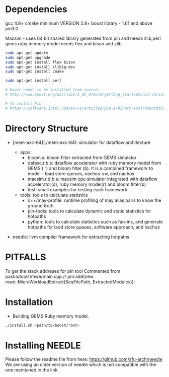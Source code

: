 # Dependencies
gcc 4.8+ 
cmake minimum VERSION 2.8+
boost library - 1.61 and above
pin3.0 

Macsim - uses 64 bit shared library generated from pin and needs zlib,perl
gems ruby memory model needs flex and bison and zlib

``` bash
sudo apt-get update 
sudo apt-get upgrade 
sudo apt-get install flex bison
sudo apt-get install zlib1g-dev
sudo apt-get install cmake

sudo apt-get install perl

# boost needs to be installed from source: 
# http://www.boost.org/doc/libs/1_65_0/more/getting_started/unix-variants.html

# To install Pin
# https://software.intel.com/en-us/articles/pin-a-binary-instrumentation-tool-downloads


```




# Directory Structure
* \[mem-axc-64\](./mem-axc-64): simulator for dataflow architecture
	* apps:
		* bloom.s: bloom filter extracted from GEMS simulator
	    * dafaxc.r.b.s: dataflow accelerator with ruby memory model from GEMS ( r) and bloom filter (b). It is a combined framework to model - load store queues, nachos-sw, and nachos
	    * macsim.r.d.b.s: macsim cpu simulator integrated with dataflow accelerator(d), ruby memory model(r) and bloom filter(b)
	   * test: small examples for testing each framework
   * tools: tools to calculate statistics
	   * c++/may-profile: runtime profiling of may alias pairs to know the ground truth
	   * pin-tools: tools to calculate dynamic and static statistics for hotpaths
	   * python: tools to calculate statistics such as fan-ins, and generate hotpaths for laod store queues, software approach, and nachos
	   
* needle:  llvm compiler framework for extracting hotpaths







# PITFALLS

To get the stack addreses for pin tool
Commented from pasha/tools/mwe/main.cpp
// pm.add(new mwe::MicroWorkloadExtract(SeqFilePath, ExtractedModules));




# Installation

* Building GEMS Ruby memory model.

```bash
./install.sh <path/to/boost/root>
```

# Installing NEEDLE
 Please follow the readme file from here:
 https://github.com/sfu-arch/needle
 We are using an older version of needle which is not compatible with the one mentioned in the link




